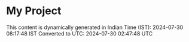 # My Project

This content is dynamically generated in Indian Time (IST): 2024-07-30 08:17:48 IST
Converted to UTC: 2024-07-30 02:47:48 UTC
